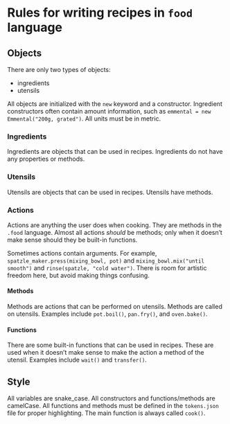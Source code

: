 # Rules for writing recipes in `food` language

## Objects

There are only two types of objects:

- ingredients
- utensils

All objects are initialized with the `new` keyword and a constructor. Ingredient constructors often contain amount information, such as `emmental = new Emmental("200g, grated")`. All units must be in metric.

### Ingredients

Ingredients are objects that can be used in recipes. Ingredients do not have any properties or methods.

### Utensils

Utensils are objects that can be used in recipes. Utensils have methods.

### Actions

Actions are anything the user does when cooking. They are methods in the `.food` language. Almost all actions _should_ be methods; only when it doesn’t make sense should they be built-in functions.

Sometimes actions contain arguments. For example, `spatzle_maker.press(mixing_bowl, pot)` and `mixing_bowl.mix("until smooth")` and `rinse(spatzle, "cold water")`. There is room for artistic freedom here, but avoid making things confusing.

#### Methods

Methods are actions that can be performed on utensils. Methods are called on utensils. Examples include `pot.boil()`, `pan.fry()`, and `oven.bake()`.

#### Functions

There are some built-in functions that can be used in recipes. These are used when it doesn’t make sense to make the action a method of the utensil. Examples include `wait()` and `transfer()`.

## Style

All variables are snake_case. All constructors and functions/methods are camelCase. All functions and methods must be defined in the `tokens.json` file for proper highlighting. The main function is always called `cook()`.
